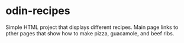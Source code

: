 # odin-recipes

Simple HTML project that displays different recipes. Main page links to pther pages
that show how to make pizza, guacamole, and beef ribs.

